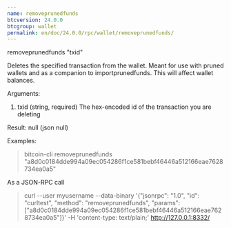 ```yaml
---
name: removeprunedfunds
btcversion: 24.0.0
btcgroup: wallet
permalink: en/doc/24.0.0/rpc/wallet/removeprunedfunds/
---
```


removeprunedfunds "txid"

Deletes the specified transaction from the wallet. Meant for use with pruned wallets and as a companion to importprunedfunds. This will affect wallet balances.

Arguments:
1. txid    (string, required) The hex-encoded id of the transaction you are deleting

Result:
null    (json null)

Examples:
> bitcoin-cli removeprunedfunds "a8d0c0184dde994a09ec054286f1ce581bebf46446a512166eae7628734ea0a5"

As a JSON-RPC call
> curl --user myusername --data-binary '{"jsonrpc": "1.0", "id": "curltest", "method": "removeprunedfunds", "params": ["a8d0c0184dde994a09ec054286f1ce581bebf46446a512166eae7628734ea0a5"]}' -H 'content-type: text/plain;' http://127.0.0.1:8332/


